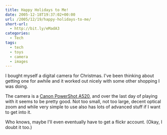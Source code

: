 ```yaml
---
title: Happy Holidays to Me!
date: 2005-12-18T19:37:02+00:00
url: /2005/12/19/happy-holidays-to-me/
short-url:
  - http://bit.ly/eMadA3
categories:
  - Tech
tags:
  - tech
  - toys
  - camera
  - images
---
```

I bought myself a digital camera for Christmas. I've been thinking about getting one for awhile and it worked out nicely with some other shopping I was doing.

The camera is a [Canon PowerShot A520](http://consumer.usa.canon.com/ir/controller?act=ModelDetailAct&#038;fcategoryid=145&#038;modelid=11125), and over the last day of playing with it seems to be pretty good. Not too small, not too large, decent optical zoom and while very simple to use also has lots of advanced stuff if I want to get into it.

Who knows, maybe I'll even eventually have to get a flickr account. (Okay, I doubt it too.)